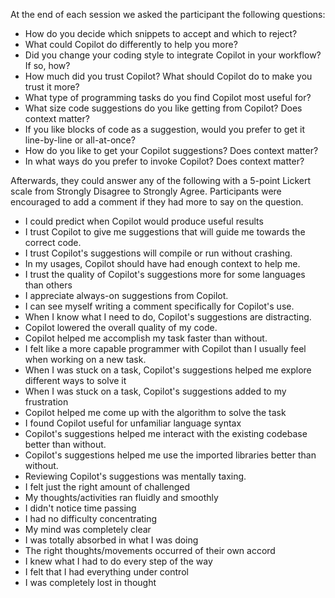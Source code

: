 At the end of each session we asked the participant the following questions:

- How do you decide which snippets to accept and which to reject?
- What could Copilot do differently to help you more?
- Did you change your coding style to integrate Copilot in your workflow? If so, how?
- How much did you trust Copilot? What should Copilot do to make you trust it more?
- What type of programming tasks do you find Copilot most useful for?
- What size code suggestions do you like getting from Copilot? Does context matter?
- If you like blocks of code as a suggestion, would you prefer to get it
    line-by-line or all-at-once?
- How do you like to get your Copilot suggestions? Does context matter?
- In what ways do you prefer to invoke Copilot? Does context matter?

Afterwards, they could answer any of the following with a 5-point Lickert scale from Strongly Disagree to Strongly Agree. Participants were encouraged to add a comment if they had more to say on the question.

- I could predict when Copilot would produce useful results
- I trust Copilot to give me suggestions that will guide me towards the correct code.
- I trust Copilot's suggestions will compile or run without crashing.
- In my usages, Copilot should have had enough context to help me.
- I trust the quality of Copilot's suggestions more for some languages than others
- I appreciate always-on suggestions from Copilot.
- I can see myself writing a comment specifically for Copilot's use.
- When I know what I need to do, Copilot's suggestions are distracting.
- Copilot lowered the overall quality of my code.
- Copilot helped me accomplish my task faster than without.
- I felt like a more capable programmer with Copilot than I usually feel when working on a new task.
- When I was stuck on a task, Copilot's suggestions helped me explore different ways to solve it
- When I was stuck on a task, Copilot's suggestions added to my frustration
- Copilot helped me come up with the algorithm to solve the task
- I found Copilot useful for unfamiliar language syntax
- Copilot's suggestions helped me interact with the existing codebase better than without.
- Copilot's suggestions helped me use the imported libraries better than without.
- Reviewing Copilot's suggestions was mentally taxing.
- I felt just the right amount of challenged
- My thoughts/activities ran fluidly and smoothly
- I didn't notice time passing
- I had no difficulty concentrating
- My mind was completely clear
- I was totally absorbed in what I was doing
- The right thoughts/movements occurred of their own accord
- I knew what I had to do every step of the way
- I felt that I had everything under control
- I was completely lost in thought